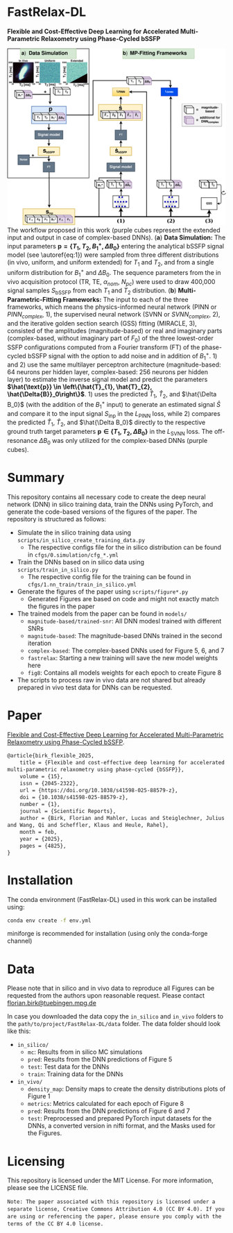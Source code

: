 # FastRelax-DL
**Flexible and Cost-Effective Deep Learning for Accelerated Multi-Parametric Relaxometry using Phase-Cycled bSSFP**

![Figure1](figures/fig1.png)
The workflow proposed in this work (purple cubes represent the extended input and output in case of complex-based DNNs). (**a**) **Data Simulation:** The input parameters **$\text{p} = \left\{  T_{1}, T_{2}, B_1^+, \Delta B_0 \right\}$** entering the analytical bSSFP signal model (see \autoref{eq:1}) were sampled from three different distributions (in vivo, uniform, and uniform extended) for $T_1$ and $T_2$, and from a single uniform distribution for $B_1^+$ and $\Delta B_0$. The sequence parameters from the in vivo acquisition protocol (TR, TE, $\alpha_{nom}$, $N_{pc}$) were used to draw 400,000 signal samples $S_{\text{bSSFP}}$ from each $T_1$ and $T_2$ distribution. (**b**) **Multi-Parametric-Fitting Frameworks:** The input to each of the three frameworks, which means the physics-informed neural network (PINN or $PINN_{complex}$, 1), the supervised neural network (SVNN or $SVNN_{complex}$, 2), and the iterative golden section search (GSS) fitting (MIRACLE, 3), consisted of the amplitudes (magnitude-based) or real and imaginary parts (complex-based, without imaginary part of $F_0$) of the three lowest-order SSFP configurations computed from a Fourier transform (FT) of the phase-cycled bSSFP signal with the option to add noise and in addition of $B_1^+$. 1) and 2) use the same multilayer perceptron architecture (magnitude-based: 64 neurons per hidden layer, complex-based: 256 neurons per hidden layer) to estimate the inverse signal model and predict the parameters **$\hat{\text{p}} \in \left\{\hat{T}_{1}, \hat{T}_{2}, \hat{\Delta{B}}_0\right\}$**. 1) uses the predicted $\hat{T}_1$, $\hat{T}_2$, and $\hat{\Delta B_0}$ (with the addition of the $B_1^+$ input) to generate an estimated signal $\hat{S}$ and compare it to the input signal $S_{\text{inp}}$ in the $L_{\text{PINN}}$ loss, while 2) compares the predicted $\hat{T}_1$, $\hat{T}_2$, and $\hat{\Delta B_0}$ directly to the respective ground truth target parameters **$\text{p} \in \left\{T_{1}, T_{2}, \Delta{B_0}\right\}$** in the $L_{\text{SVNN}}$ loss. The off-resonance $\Delta{B_0}$ was only utilized for the complex-based DNNs (purple cubes).

# Summary 

This repository contains all necessary code to create the deep neural network (DNN) in silico training data, train the DNNs using PyTorch, and generate the code-based versions of the figures of the paper. The repository is structured as follows:

- Simulate the in silico training data using `scripts/in_silico_create_training_data.py` 
    - The respective configs file for the in silico distribution can be found in `cfgs/0.simulation/cfg_*.yml`
- Train the DNNs based on in silico data using `scripts/train_in_silico.py`
    - The respective config file for the training can be found in `cfgs/1.nn_train/train_in_silico.yml`
- Generate the figures of the paper using `scripts/figure*.py`
    - Generated Figures are based on code and might not exactly match the figures in the paper
- The trained models from the paper can be found in `models/`
    - `magnitude-based/trained-snr`: All DNN modesl trained with different SNRs
    - `magnitude-based`: The magnitude-based DNNs trained in the second iteration
    - `complex-based`: The complex-based DNNs used for Figure 5, 6, and 7
    - `fastrelax`: Starting a new training will save the new model weights here
    - `fig8`: Contains all models weights for each epoch to create Figure 8
- The scripts to process raw in vivo data are not shared but already prepared in vivo test data for DNNs can be requested.

# Paper
[Flexible and Cost-Effective Deep Learning for Accelerated Multi-Parametric Relaxometry using Phase-Cycled bSSFP](https://link.springer.com/article/10.1038/s41598-025-88579-z?utm_source=rct_congratemailt&utm_medium=email&utm_campaign=oa_20250209&utm_content=10.1038%2Fs41598-025-88579-z).

```
@article{birk_flexible_2025,
	title = {Flexible and cost-effective deep learning for accelerated multi-parametric relaxometry using phase-cycled {bSSFP}},
	volume = {15},
	issn = {2045-2322},
	url = {https://doi.org/10.1038/s41598-025-88579-z},
	doi = {10.1038/s41598-025-88579-z},
	number = {1},
	journal = {Scientific Reports},
	author = {Birk, Florian and Mahler, Lucas and Steiglechner, Julius and Wang, Qi and Scheffler, Klaus and Heule, Rahel},
	month = feb,
	year = {2025},
	pages = {4825},
}
```

# Installation
The conda environment (FastRelax-DL) used in this work can be installed using:
```bash
conda env create -f env.yml
```
miniforge is recommended for installation (using only the conda-forge channel)


# Data 
Please note that in silico and in vivo data to reproduce all Figures can be requested from the authors upon reasonable request. Please contact florian.birk@tuebingen.mpg.de

In case you downloaded the data copy the `in_silico` and `in_vivo` folders to the `path/to/project/FastRelax-DL/data` folder. The data folder should look like this:
- `in_silico/`
    - `mc`: Results from in silico MC simulations
    - `pred`: Results from the DNN predictions of Figure 5
    - `test`: Test data for the DNNs
    - `train`: Training data for the DNNs
- `in_vivo/`
    - `density_map`: Density maps to create the density distributions plots of Figure 1
    - `metrics`: Metrics calculated for each epoch of Figure 8
    - `pred`: Results from the DNN predictions of Figure 6 and 7
    - `test`: Preprocessed and prepared PyTorch input datasets for the DNNs, a converted version in nifti format, and the Masks used for the Figures. 


# Licensing
This repository is licensed under the MIT License. For more information, please see the LICENSE file.

`Note: The paper associated with this repository is licensed under a separate license, Creative Commons Attribution 4.0 (CC BY 4.0). If you are using or referencing the paper, please ensure you comply with the terms of the CC BY 4.0 license.`